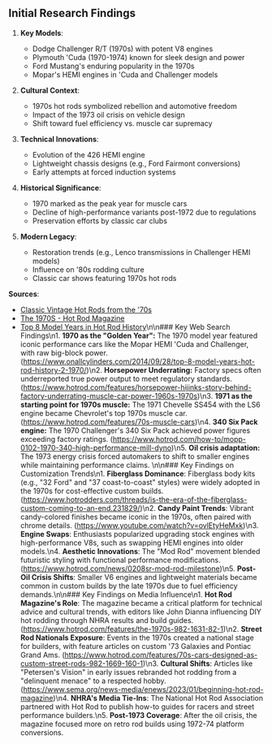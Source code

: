 ## Initial Research Findings

1. **Key Models**:
   - Dodge Challenger R/T (1970s) with potent V8 engines
   - Plymouth 'Cuda (1970-1974) known for sleek design and power
   - Ford Mustang's enduring popularity in the 1970s
   - Mopar's HEMI engines in 'Cuda and Challenger models

2. **Cultural Context**:
   - 1970s hot rods symbolized rebellion and automotive freedom
   - Impact of the 1973 oil crisis on vehicle design
   - Shift toward fuel efficiency vs. muscle car supremacy

3. **Technical Innovations**:
   - Evolution of the 426 HEMI engine
   - Lightweight chassis designs (e.g., Ford Fairmont conversions)
   - Early attempts at forced induction systems

4. **Historical Significance**:
   - 1970 marked as the peak year for muscle cars
   - Decline of high-performance variants post-1972 due to regulations
   - Preservation efforts by classic car clubs

5. **Modern Legacy**:
   - Restoration trends (e.g., Lenco transmissions in Challenger HEMI models)
   - Influence on '80s rodding culture
   - Classic car shows featuring 1970s hot rods

**Sources**:
- [Classic Vintage Hot Rods from the '70s](https://lovingtheoldies.com/solar-energy-for-mother-earth/)
- [The 1970S - Hot Rod Magazine](https://www.hotrod.com/features/the-1970s-982-1631-82-1)
- [Top 8 Model Years in Hot Rod History](https://www.onallcylinders.com/2014/09/28/top-8-model-years-hot-rod-history-2-1970/)\n\n### Key Web Search Findings\n1. **1970 as the "Golden Year":** The 1970 model year featured iconic performance cars like the Mopar HEMI 'Cuda and Challenger, with raw big-block power. (https://www.onallcylinders.com/2014/09/28/top-8-model-years-hot-rod-history-2-1970/)\n2. **Horsepower Underrating:** Factory specs often underreported true power output to meet regulatory standards. (https://www.hotrod.com/features/horsepower-hijinks-story-behind-factory-underrating-muscle-car-power-1960s-1970s)\n3. **1971 as the starting point for 1970s muscle:** The 1971 Chevelle SS454 with the LS6 engine became Chevrolet's top 1970s muscle car. (https://www.hotrod.com/features/70s-muscle-cars)\n4. **340 Six Pack engine:** The 1970 Challenger's 340 Six Pack achieved power figures exceeding factory ratings. (https://www.hotrod.com/how-to/mopp-0102-1970-340-high-performance-mill-dyno)\n5. **Oil crisis adaptation:** The 1973 energy crisis forced automakers to shift to smaller engines while maintaining performance claims.
\n\n### Key Findings on Customization Trends\n1. **Fiberglass Dominance**: Fiberglass body kits (e.g., "32 Ford" and "37 coast-to-coast" styles) were widely adopted in the 1970s for cost-effective custom builds. (https://www.hotrodders.com/threads/is-the-era-of-the-fiberglass-custom-coming-to-an-end.231829/)\n2. **Candy Paint Trends**: Vibrant candy-colored finishes became iconic in the 1970s, often paired with chrome details. (https://www.youtube.com/watch?v=ovlEtyHeMxk)\n3. **Engine Swaps**: Enthusiasts popularized upgrading stock engines with high-performance V8s, such as swapping HEMI engines into older models.\n4. **Aesthetic Innovations**: The "Mod Rod" movement blended futuristic styling with functional performance modifications. (https://www.hotrod.com/news/0208sr-mod-rod-milestone)\n5. **Post-Oil Crisis Shifts**: Smaller V6 engines and lightweight materials became common in custom builds by the late 1970s due to fuel efficiency demands.\n\n### Key Findings on Media Influence\n1. **Hot Rod Magazine's Role**: The magazine became a critical platform for technical advice and cultural trends, with editors like John Dianna influencing DIY hot rodding through NHRA results and build guides. (https://www.hotrod.com/features/the-1970s-982-1631-82-1)\n2. **Street Rod Nationals Exposure**: Events in the 1970s created a national stage for builders, with feature articles on custom '73 Galaxies and Pontiac Grand Ams. (https://www.hotrod.com/features/70s-cars-designed-as-custom-street-rods-982-1669-160-1)\n3. **Cultural Shifts**: Articles like "Petersen's Vision" in early issues rebranded hot rodding from a "delinquent menace" to a respected hobby. (https://www.sema.org/news-media/enews/2023/01/beginning-hot-rod-magazine)\n4. **NHRA's Media Tie-Ins**: The National Hot Rod Association partnered with Hot Rod to publish how-to guides for racers and street performance builders.\n5. **Post-1973 Coverage**: After the oil crisis, the magazine focused more on retro rod builds using 1972-74 platform conversions.